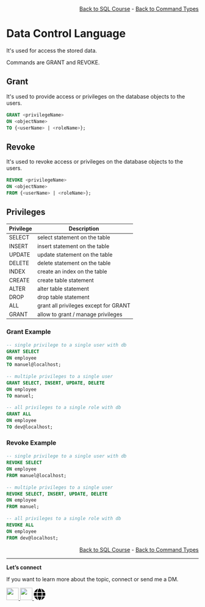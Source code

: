 ﻿<p align="right"><a href="https://manugentile.github.io/courses/sql/">Back to SQL Course</a> - <a href="https://manugentile.github.io/courses/sql/2_command-types/">Back to Command Types</a></p>


# Data Control Language

It's used for access the stored data.

Commands are GRANT and REVOKE.

## Grant

It's used to provide access or privileges on the database objects
to the users.

```sql
GRANT <privilegeName>
ON <objectName>
TO {<userName> | <roleName>};
```


## Revoke

It's used to revoke access or privileges on the database objects to
the users.

```sql
REVOKE <privilegeName>
ON <objectName>
FROM {<userName> | <roleName>};
```


## Privileges

| Privilege | Description |
|-----------| ----------- |
| SELECT|select statement on the table|
| INSERT|insert statement on the table|
| UPDATE|update statement on the table|
| DELETE|delete statement on the table|
| INDEX|create an index on the table|
| CREATE|create table statement| 
| ALTER|alter table statement|
| DROP|drop table statement|
| ALL|grant all privileges except for GRANT|
| GRANT|allow to grant / manage privileges|



### Grant Example

```sql
-- single privilege to a single user with db
GRANT SELECT
ON employee
TO manuel@localhost;
```

```sql
-- multiple privileges to a single user
GRANT SELECT, INSERT, UPDATE, DELETE
ON employee
TO manuel;
```

```sql
-- all privileges to a single role with db
GRANT ALL
ON employee
TO dev@localhost;
```


### Revoke Example

```sql
-- single privilege to a single user with db
REVOKE SELECT
ON employee
FROM manuel@localhost;
```

```sql
-- multiple privileges to a single user
REVOKE SELECT, INSERT, UPDATE, DELETE
ON employee
FROM manuel;
```

```sql
-- all privileges to a single role with db
REVOKE ALL
ON employee
FROM dev@localhost;
```


<p align="right"><a href="https://manugentile.github.io/courses/sql/">Back to SQL Course</a> - <a href="https://manugentile.github.io/courses/sql/2_command-types/">Back to Command Types</a></p>



<hr>

**Let’s connect**

If you want to learn more about the topic, connect or send me a DM.

<p align="left">
	<a href="https://www.github.com/manugentile" target="_blank" rel="noreferrer">
		<picture>
			<img src="https://raw.githubusercontent.com/danielcranney/readme-generator/main/public/icons/socials/github.svg" width="32" height="32" />
		</picture>
	</a>
	<a href="https://www.linkedin.com/in/manuel-gentile" target="_blank" rel="noreferrer">
		<picture>
			<img src="https://raw.githubusercontent.com/danielcranney/readme-generator/main/public/icons/socials/linkedin.svg" width="32" height="32" />
		</picture>
	</a>
    <a href="https://manugentile.github.io/" target="blank">
        <img src="https://raw.githubusercontent.com/manugentile/manugentile/main/assets/globe-solid.svg" alt="Website" width="30px" />
    </a>

</p>